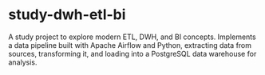 # study-dwh-etl-bi
A study project to explore modern ETL, DWH, and BI concepts. Implements a data pipeline built with Apache Airflow and Python, extracting data from sources, transforming it, and loading into a PostgreSQL data warehouse for analysis.
